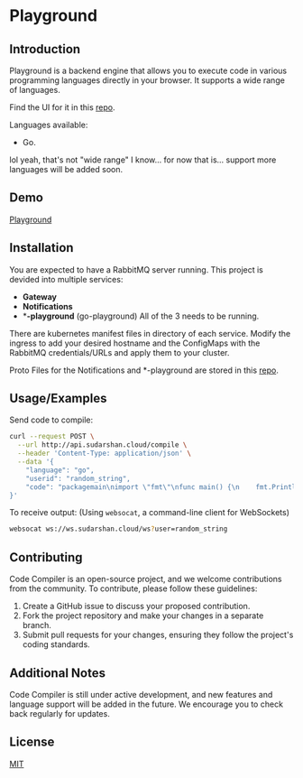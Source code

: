 # Playground

## Introduction
Playground is a backend engine that allows you to execute code in various programming languages directly in your browser. It supports a wide range of languages.

Find the UI for it in this [repo](https://github.com/Sudarshan-PR/playground-ui).

Languages available:

- Go. 

lol yeah, that's not "wide range" I know... for now that is... support more languages will be added soon.

## Demo

[Playground](https://sudarshan-pr.github.io/playground-ui/) 
## Installation

You are expected to have a RabbitMQ server running.
This project is devided into multiple services:
* **Gateway**
* **Notifications**
* ***-playground** (go-playground)
All of the 3 needs to be running.

There are kubernetes manifest files in directory of each service. Modify the ingress to add your desired hostname and the ConfigMaps with the RabbitMQ credentials/URLs and apply them to your cluster.

Proto Files for the Notifications and *-playground are stored in this [repo](https://github.com/Sudarshan-PR/playground-protos).
## Usage/Examples

Send code to compile: 
```bash
curl --request POST \
  --url http://api.sudarshan.cloud/compile \
  --header 'Content-Type: application/json' \
  --data '{
	"language": "go",
	"userid": "random_string",
	"code": "packagemain\nimport \"fmt\"\nfunc main() {\n    fmt.Println(\"hello world\")\n}"
}'
```

To receive output: (Using `websocat`, a command-line client for WebSockets)
```bash
websocat ws://ws.sudarshan.cloud/ws?user=random_string
```
## Contributing

Code Compiler is an open-source project, and we welcome contributions from the community. To contribute, please follow these guidelines:

1. Create a GitHub issue to discuss your proposed contribution.
2. Fork the project repository and make your changes in a separate branch.
3. Submit pull requests for your changes, ensuring they follow the project's coding standards.


## Additional Notes

Code Compiler is still under active development, and new features and language support will be added in the future. We encourage you to check back regularly for updates.
## License

[MIT](https://choosealicense.com/licenses/mit/)
